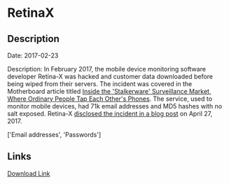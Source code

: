 # RetinaX

## Description

Date: 2017-02-23

Description:
In February 2017, the mobile device monitoring software developer Retina-X was hacked and customer data downloaded before being wiped from their servers. The incident was covered in the Motherboard article titled <a href="https://motherboard.vice.com/en_us/article/inside-stalkerware-surveillance-market-flexispy-retina-x" target="_blank" rel="noopener">Inside the 'Stalkerware' Surveillance Market, Where Ordinary People Tap Each Other's Phones</a>. The service, used to monitor mobile devices, had 71k email addresses and MD5 hashes with no salt exposed. Retina-X <a href="http://www.phonesheriff.com/blog/retina-x-studios-server-breached-by-hackers/" target="_blank" rel="noopener">disclosed the incident in a blog post</a> on April 27, 2017.


['Email addresses', 'Passwords']

## Links

[Download Link](https://link-to.net/1229997/776.5076014640837/dynamic/?r=cmV0aW5heC5jb20=)